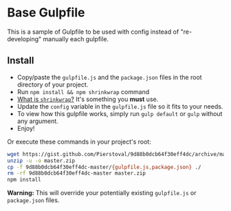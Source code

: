 # Base Gulpfile

This is a sample of Gulpfile to be used with config instead of "re-developing" manually each gulpfile.

## Install

* Copy/paste the `gulpfile.js` and the `package.json` files in the root directory of your project.
* Run `npm install && npm shrinkwrap` command
 * [What is `shrinkwrap`?](https://docs.npmjs.com/cli/shrinkwrap)
   It's something you **must** use.
* Update the `config` variable in the `gulpfile.js` file so it fits to your needs.
* To view how this gulpfile works, simply run `gulp default` or `gulp` without any argument.
* Enjoy!

Or execute these commands in your project's root:

```bash
wget https://gist.github.com/Pierstoval/9d88b0dcb64f30eff4dc/archive/master.zip
unzip -u -o master.zip
cp -f 9d88b0dcb64f30eff4dc-master/{gulpfile.js,package.json} ./
rm -rf 9d88b0dcb64f30eff4dc-master master.zip
npm install
```

**Warning:** This will override your potentially existing `gulpfile.js` or `package.json` files.
